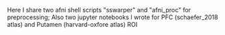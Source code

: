 Here I share two afni shell scripts "sswarper" and "afni_proc" for preprocessing;
Also two jupyter notebooks I wrote for PFC (schaefer_2018 atlas) and Putamen (harvard-oxfore atlas) ROI
